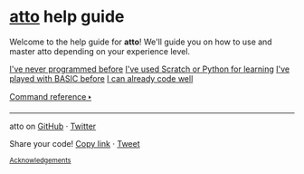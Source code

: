 <div class="popoutOnly">
    <h1 class="stylised"><a href="./index.html">atto</a> help guide</h1>
</div>

Welcome to the help guide for **atto**! We'll guide you on how to use and master atto depending on your experience level.

<a href="/beginner.md" class="card darkGreen">I've never programmed before</a>
<a href="/fromedu.md" class="card purple">I've used Scratch or Python for learning</a>
<a href="/frombasic.md" class="card darkBlue">I've played with BASIC before</a>
<a href="/advanced.md" class="card magenta">I can already code well</a>

[Command reference 🢒](/reference/index.md)

---

atto on <a href="https://github.com/James-Livesey/atto" title="James-Livesey/atto" target="_blank">GitHub</a> · <a href="https://twitter.com/codeurdreams" title="@codeurdreams" target="_blank">Twitter</a>

<div class="mainOnly">
    <p>Share your code! <a href="javascript:shareProgramLink();">Copy link</a> · <a href="/tweet.md">Tweet</a></p>
</div>

<small><a href="/acknowledgements.md">Acknowledgements</a></small>